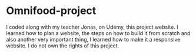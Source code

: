 # Omnifood-project
I coded along with my teacher Jonas, on Udemy, this project website. I learned how to plan a website, the steps on how to build it from scratch and also another very important thing, I learned how to make it a responsive website. I do not own the rights of this project.
